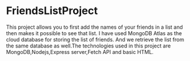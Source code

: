 # FriendsListProject
This project allows you to first add the names of your friends in a list and then makes it possible to see that list. I have used MongoDB Atlas as the cloud database for storing the list of friends. And we retrieve the list from the same database as well.The technologies used in this project are MongoDB,Nodejs,Express server,Fetch API and basic HTML.
